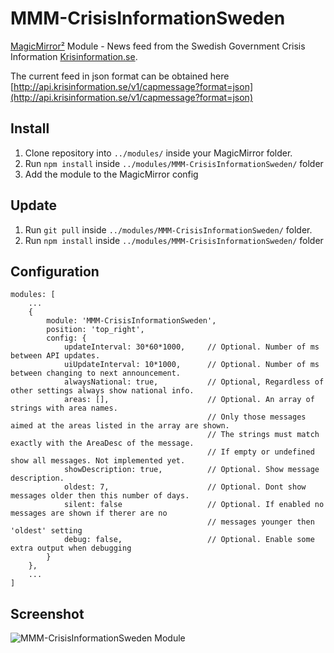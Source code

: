 # MMM-CrisisInformationSweden

[MagicMirror²](https://magicmirror.builders/) Module - News feed from the Swedish Government Crisis Information 
[Krisinformation.se](https://www.krisinformation.se/engelska).

The current feed in json format can be obtained here [http://api.krisinformation.se/v1/capmessage?format=json](http://api.krisinformation.se/v1/capmessage?format=json)


## Install
1. Clone repository into ``../modules/`` inside your MagicMirror folder.
2. Run ``npm install`` inside ``../modules/MMM-CrisisInformationSweden/`` folder
3. Add the module to the MagicMirror config

## Update
1. Run ``git pull`` inside ``../modules/MMM-CrisisInformationSweden/`` folder.
2. Run ``npm install`` inside ``../modules/MMM-CrisisInformationSweden/`` folder

## Configuration
```
modules: [
    ...
    {
        module: 'MMM-CrisisInformationSweden',
        position: 'top_right',
        config: {
            updateInterval: 30*60*1000,     // Optional. Number of ms between API updates.
            uiUpdateInterval: 10*1000,      // Optional. Number of ms between changing to next announcement.
            alwaysNational: true,           // Optional, Regardless of other settings always show national info.
            areas: [],                      // Optional. An array of strings with area names. 
                                            // Only those messages aimed at the areas listed in the array are shown. 
                                            // The strings must match exactly with the AreaDesc of the message.
                                            // If empty or undefined show all messages. Not implemented yet.
            showDescription: true,          // Optional. Show message description.
            oldest: 7,                      // Optional. Dont show messages older then this number of days.
            silent: false                   // Optional. If enabled no messages are shown if therer are no
                                            // messages younger then 'oldest' setting
            debug: false,                   // Optional. Enable some extra output when debugging
        }
    },
    ...
]
```


## Screenshot

![MMM-CrisisInformationSweden Module](https://github.com/boghammar/MMM-CrisisInformationSweden/blob/master/docs/ScreenShot2.PNG)
